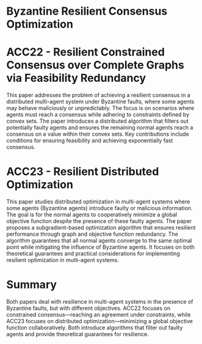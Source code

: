# Byzantine Resilient Consensus Optimization


# ACC22 - Resilient Constrained Consensus over Complete Graphs via Feasibility Redundancy
This paper addresses the problem of achieving a resilient consensus in a distributed multi-agent system under Byzantine faults, where some agents may behave maliciously or unpredictably. The focus is on scenarios where agents must reach a consensus while adhering to constraints defined by convex sets. The paper introduces a distributed algorithm that filters out potentially faulty agents and ensures the remaining normal agents reach a consensus on a value within their convex sets. Key contributions include conditions for ensuring feasibility and achieving exponentially fast consensus.


# ACC23 - Resilient Distributed Optimization
This paper studies distributed optimization in multi-agent systems where some agents (Byzantine agents) introduce faulty or malicious information. The goal is for the normal agents to cooperatively minimize a global objective function despite the presence of these faulty agents. The paper proposes a subgradient-based optimization algorithm that ensures resilient performance through graph and objective function redundancy. The algorithm guarantees that all normal agents converge to the same optimal point while mitigating the influence of Byzantine agents. It focuses on both theoretical guarantees and practical considerations for implementing resilient optimization in multi-agent systems.


# Summary
Both papers deal with resilience in multi-agent systems in the presence of Byzantine faults, but with different objectives. ACC22 focuses on constrained consensus—reaching an agreement under constraints, while ACC23 focuses on distributed optimization—minimizing a global objective function collaboratively. Both introduce algorithms that filter out faulty agents and provide theoretical guarantees for resilience.